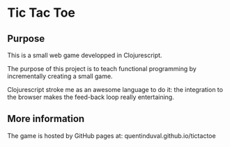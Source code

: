 # Tic Tac Toe


## Purpose

This is a small web game developped in Clojurescript.

The purpose of this project is to teach functional programming by incrementally creating a small game.

Clojurescript stroke me as an awesome language to do it: the integration to the browser makes the feed-back loop really entertaining.


## More information

The game is hosted by GitHub pages at:
quentinduval.github.io/tictactoe

